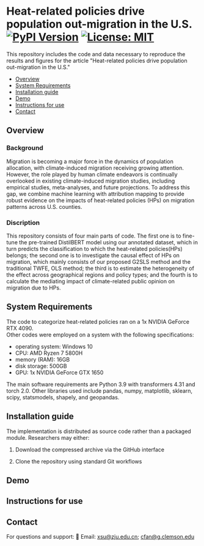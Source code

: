 # Heat-related policies drive population out-migration in the U.S. [![PyPI Version](https://img.shields.io/pypi/v/projectname.svg)](https://pypi.org/projectprojectname/) [![License: MIT](https://img.shields.io/badge/License-MIT-yellow.svg)](https://opensource.org/license/MIT)
This repository includes the code and data necessary to reproduce the results and figures for the article "Heat-related policies drive population out-migration in the U.S." 

- [Overview](#Overview)
- [System Requirements](#SystemRequirements)
- [Installation guide](#Installationguide)
- [Demo](#Demo)
- [Instructions for use](#Instructionsforuse)
- [Contact](#Contact)

## Overview <a id="Overview"></a>
### **Background** 
Migration is becoming a major force in the dynamics of population allocation, with climate-induced migration receiving growing attention. However, the role played by human climate endeavors is continually overlooked in existing climate-induced migration studies, including empirical studies, meta-analyses, and future projections. To address this gap, we combine machine learning with attribution mapping to provide robust evidence on the impacts of heat-related policies (HPs) on migration patterns across U.S. counties. 
### **Discription** 
This repository consists of four main parts of code. The first one is to fine-tune the pre-trained DistilBERT model using our annotated dataset, which in turn predicts the classification to which the heat-related policies(HPs) belongs; the second one is to investigate the causal effect of HPs on migration, which mainly consists of our proposed G2SLS method and the traditional TWFE, OLS method; the third is to estimate the heterogeneity of the effect across geographical regions and policy types; and the fourth is to calculate the mediating impact of climate-related public opinion on migration due to HPs. 

## System Requirements <a id="SystemRequirements"></a>
The code to categorize heat-related policies ran on a 1x NVIDIA GeForce RTX 4090.  
Other codes were employed on a system with the following specifications:
- operating system: Windows 10
- CPU: AMD Ryzen 7 5800H
- memory (RAM): 16GB
- disk storage: 500GB
- GPU: 1x NVIDIA GeForce GTX 1650

The main software requirements are Python 3.9 with transformers 4.31 and torch 2.0. Other libraries used include pandas, numpy, matplotlib, sklearn, scipy, statsmodels, shapely, and geopandas.

## Installation guide <a id="Installationguide"></a>
The implementation is distributed as source code rather than a packaged module. Researchers may either:

1. Download the compressed archive via the GitHub interface

2. Clone the repository using standard Git workflows

## Demo <a id="Demo"></a>


## Instructions for use <a id="Instructionsforuse"></a>


## Contact <a id="Contact"></a>
For questions and support:
📧 Email: xsu@zju.edu.cn; cfan@g.clemson.edu
